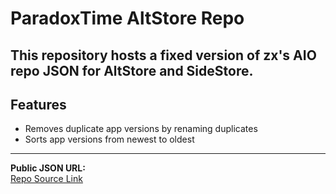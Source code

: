 # ParadoxTime AltStore Repo
This repository hosts a fixed version of zx's AIO repo JSON for AltStore and SideStore.
---
## Features
* Removes duplicate app versions by renaming duplicates  
* Sorts app versions from newest to oldest
---
**Public JSON URL:**  
[Repo Source Link](https://raw.githubusercontent.com/paradox-sp/repofix/main/repo-source.json)
